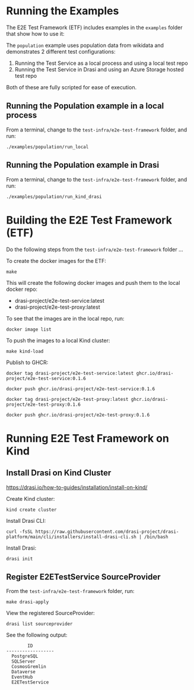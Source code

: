 # Running the Examples
The E2E Test Framework (ETF) includes examples in the ```examples``` folder that show how to use it:

The ```population``` example uses population data from wikidata and demonstrates 2 different test configurations:

1. Running the Test Service as a local process and using a local test repo
1. Running the Test Service in Drasi and using an Azure Storage hosted test repo

Both of these are fully scripted for ease of execution.

## Running the Population example in a local process

From a terminal, change to the ```test-infra/e2e-test-framework``` folder, and run:

```
./examples/population/run_local
```

## Running the Population example in Drasi
From a terminal, change to the ```test-infra/e2e-test-framework``` folder, and run:

```
./examples/population/run_kind_drasi
```

# Building the E2E Test Framework (ETF)

Do the following steps from the ```test-infra/e2e-test-framework``` folder ...

To create the docker images for the ETF:

```
make
```

This will create the following docker images and push them to the local docker repo:
- drasi-project/e2e-test-service:latest
- drasi-project/e2e-test-proxy:latest

To see that the images are in the local repo, run:

```
docker image list
```

To push the images to a local Kind cluster:

```
make kind-load
```

Publish to GHCR:

```
docker tag drasi-project/e2e-test-service:latest ghcr.io/drasi-project/e2e-test-service:0.1.6

docker push ghcr.io/drasi-project/e2e-test-service:0.1.6

docker tag drasi-project/e2e-test-proxy:latest ghcr.io/drasi-project/e2e-test-proxy:0.1.6

docker push ghcr.io/drasi-project/e2e-test-proxy:0.1.6
```

# Running E2E Test Framework on Kind

## Install Drasi on Kind Cluster
https://drasi.io/how-to-guides/installation/install-on-kind/

Create Kind cluster:

```
kind create cluster
```

Install Drasi CLI:

```
curl -fsSL https://raw.githubusercontent.com/drasi-project/drasi-platform/main/cli/installers/install-drasi-cli.sh | /bin/bash
```

Install Drasi:

```
drasi init
```

## Register E2ETestService SourceProvider

From the ```test-infra/e2e-test-framework``` folder, run:

```
make drasi-apply
```

View the registered SourceProvider:

```
drasi list sourceprovider
```

See the following output:

```
        ID
------------------
  PostgreSQL
  SQLServer
  CosmosGremlin
  Dataverse
  EventHub
  E2ETestService
```